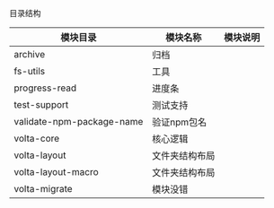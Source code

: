 目录结构

| 模块目录                      | 模块名称    | 模块说明 |
|---------------------------|---------|------|
| archive                   | 归档      |      |
| fs-utils                  | 工具      |      |
| progress-read             | 进度条     |      |
| test-support              | 测试支持    |      |
| validate-npm-package-name | 验证npm包名 |      |
| volta-core                | 核心逻辑    |      |
| volta-layout              | 文件夹结构布局 |      |
| volta-layout-macro        | 文件夹结构布局 |      |
| volta-migrate             | 模块没错    |      |



